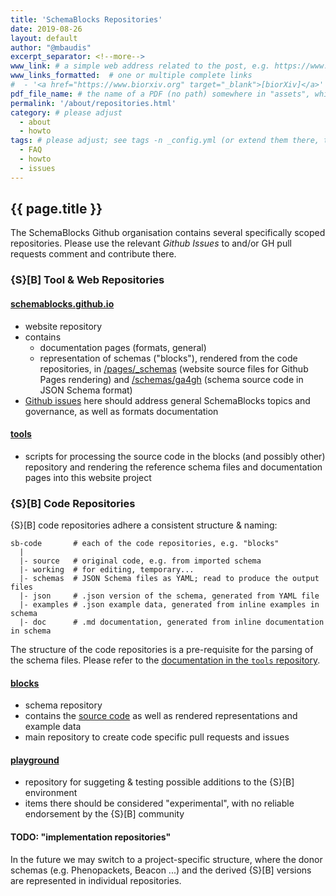 ```yaml
---
title: 'SchemaBlocks Repositories'
date: 2019-08-26
layout: default
author: "@mbaudis"
excerpt_separator: <!--more-->
www_link: # a simple web address related to the post, e.g. https://www.ga4gh.org
www_links_formatted:  # one or multiple complete links
#  - '<a href="https://www.biorxiv.org" target="_blank">[biorXiv]</a>'
pdf_file_name: # the name of a PDF (no path) somewhere in "assets", which will be auto-linked
permalink: '/about/repositories.html'
category: # please adjust
  - about
  - howto
tags: # please adjust; see tags -n _config.yml (or extend them there, too)
  - FAQ
  - howto
  - issues
---
```


## {{ page.title }}

The SchemaBlocks Github organisation contains several specifically scoped 
repositories. Please use the relevant _Github Issues_ to and/or GH pull requests comment and contribute there.

<!--more-->

### {S}[B] Tool & Web Repositories

#### [schemablocks.github.io](https://github.com/ga4gh-schemablocks/ga4gh-schemablocks.github.io)

* website repository
* contains
    - documentation pages (formats, general)
    - representation of schemas ("blocks"), rendered from the code repositories, in [/pages/_schemas](https://github.com/ga4gh-schemablocks/ga4gh-schemablocks.github.io/edit/master/pages/_schemas/) (website source files for Github Pages rendering) and [/schemas/ga4gh](https://github.com/ga4gh-schemablocks/ga4gh-schemablocks.github.io/edit/master/schemas/ga4gh) (schema source code in JSON Schema format)
* [Github issues](https://github.com/ga4gh-schemablocks/ga4gh-schemablocks.github.io/issues) here should address general SchemaBlocks topics and governance, as well as formats documentation

#### [tools](https://github.com/ga4gh-schemablocks/tools)

* scripts for processing the source code in the blocks (and possibly other) repository and rendering the reference schema files and documentation pages into this website project

### {S}[B] Code Repositories

{S}[B] code repositories adhere a consistent structure & naming:


```
sb-code       # each of the code repositories, e.g. "blocks"
  |
  |- source   # original code, e.g. from imported schema
  |- working  # for editing, temporary...
  |- schemas  # JSON Schema files as YAML; read to produce the output files
  |- json     # .json version of the schema, generated from YAML file
  |- examples # .json example data, generated from inline examples in schema
  |- doc      # .md documentation, generated from inline documentation in schema
```

The structure of the code repositories is a pre-requisite for the parsing of the
schema files. Please refer to the [documentation in the `tools` repository](https://github.com/ga4gh-schemablocks/tools).

#### [blocks](https://github.com/ga4gh-schemablocks/blocks)

* schema repository
* contains the [source code](https://github.com/ga4gh-schemablocks/blocks/tree/master/schemas) as well as rendered representations and example data
* main repository to create code specific pull requests and issues

#### [playground](https://github.com/ga4gh-schemablocks/playground)

* repository for suggeting & testing possible additions to the {S}[B] environment
* items there should be considered "experimental", with no reliable endorsement by the {S}[B] community


#### TODO: "implementation repositories"

In the future we may switch to a project-specific structure, where the donor schemas (e.g. Phenopackets, Beacon ...) and the derived {S}[B] versions are represented in individual repositories.
